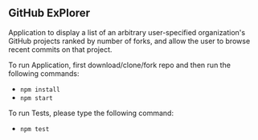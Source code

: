 ## GitHub ExPlorer

Application to display a list of an arbitrary user-specified organization's GitHub projects ranked by number of forks, and allow the user to browse recent commits on that project.

To run Application, first download/clone/fork repo and then run the following commands:
- ```npm install```
- ```npm start```

To run Tests, please type the following command:
- ```npm test```
